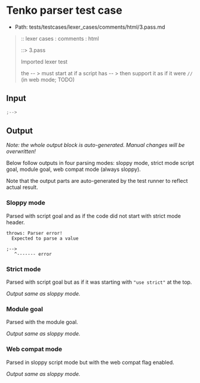 # Tenko parser test case

- Path: tests/testcases/lexer_cases/comments/html/3.pass.md

> :: lexer cases : comments : html
>
> ::> 3.pass
>
> Imported lexer test
>
> the -- > must start at if a script has -- > then support it as if it were `//` (in web mode; TODO)

## Input

`````js
;-->
`````

## Output

_Note: the whole output block is auto-generated. Manual changes will be overwritten!_

Below follow outputs in four parsing modes: sloppy mode, strict mode script goal, module goal, web compat mode (always sloppy).

Note that the output parts are auto-generated by the test runner to reflect actual result.

### Sloppy mode

Parsed with script goal and as if the code did not start with strict mode header.

`````
throws: Parser error!
  Expected to parse a value

;-->
   ^------- error
`````

### Strict mode

Parsed with script goal but as if it was starting with `"use strict"` at the top.

_Output same as sloppy mode._

### Module goal

Parsed with the module goal.

_Output same as sloppy mode._

### Web compat mode

Parsed in sloppy script mode but with the web compat flag enabled.

_Output same as sloppy mode._
